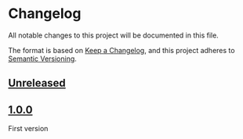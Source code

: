 # Changelog
All notable changes to this project will be documented in this file.

The format is based on [Keep a Changelog](https://keepachangelog.com/en/1.0.0/),
and this project adheres to [Semantic Versioning](https://semver.org/spec/v2.0.0.html).

## [Unreleased]

## [1.0.0]

First version

[Unreleased]: https://github.com/MacFJA/svelte-persistent-store/compare/1.0.0...HEAD
[1.0.0]: https://github.com/MacFJA/svelte-persistent-store/releases/tag/1.0.0
